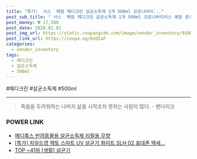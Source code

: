 ```yaml
--- 
title: "특가!  사스  폐렴 메디크린 살균소독제 1개 500ml 코로나바이..." 
post_sub_title: " 사스  폐렴 메디크린 살균소독제 1개 500ml 코로나바이러스 예방 중국 소독제 에코빌레메디 안심" 
post_money: ₩ 17,500 
post_date: 2020.02.01 
post_img_url: https://static.coupangcdn.com/image/vendor_inventory/9180/ea2e22c836e2b5e711082c657f7b88be61e353a17a6d03fc839259e3758c.jpg 
post_link_url: https://coupa.ng/bnQIaF 
categories: 
  - vendor_inventory 
tags: 
  - 메디크린 
  - 살균소독제 
  - 500ml 
--- 
```

  #메디크린 #살균소독제 #500ml 
<hr> 

> 죽음을 두려워하는 나머지 삶을 시작조차 못하는 사람이 많다. - 벤다이크 


### POWER LINK

* <a href="https://blog.naver.com/fasyy4321/221792456520" target="_blank">메디록스 반려동물용 살균소독제 리필용 무향</a>
* <a href="https://blog.naver.com/santokki14/221792819105" target="_blank">[특가] 차일드영 엑토 스마트 UV 살균기 화이트 SLH 02 휴대폰 액세...</a>
* <a href="https://blog.naver.com/an0733/221792141505" target="_blank"> TOP ~41위 [생활] 살균기</a>
